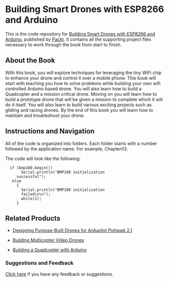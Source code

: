 # Building Smart Drones with ESP8266 and Arduino
This is the code repository for [Building Smart Drones with ESP8266 and Arduino](https://www.packtpub.com/hardware-and-creative/building-smart-drones-esp8266-and-arduino?utm_source=repository&utm_medium=github&utm_campaign=repository&utm_term=9781788477512), published by [Packt](https://www.packtpub.com/?utm_source=github). It contains all the supporting project files necessary to work through the book from start to finish.

## About the Book
With this book, you will explore techniques for leveraging the tiny WiFi chip to enhance your drone and control it over a mobile phone. This book will start with teaching you how to solve problems while building your own wifi controlled Arduino based drone. You will also learn how to build a Quadcopter and a mission critical drone. Moving on you will learn how to build a prototype drone that will be given a mission to complete which it will do it itself. You will also learn to build various exciting projects such as gliding and racing drones. By the end of this book you will learn how to maintain and troubleshoot your drone.

## Instructions and Navigation
All of the code is organized into folders. Each folder starts with a number followed by the application name. For example, Chapter03.

The code will look like the following:
```
  if (bmp180.begin())
       Serial.println("BMP180 initialization   
     successful");
   else
     {
       Serial.println("BMP180 initialization  
       failed\n\n");
       while(1); 
     }
```

## Related Products
* [Designing Purpose-Built Drones for Ardupilot Pixhawk 2.1](https://www.packtpub.com/hardware-and-creative/designing-purpose-build-drones-ardupilotpixhawk-21?utm_source=repository&utm_medium=github&utm_campaign=repository&utm_term=9781786469168)

* [Building Multicopter Video Drones](https://www.packtpub.com/hardware-and-creative/building-multicopter-video-drones?utm_source=repository&utm_medium=github&utm_campaign=repository&utm_term=9781782175438)

* [Building a Quadcopter with Arduino](https://www.packtpub.com/hardware-and-creative/building-quadcopter-arduino?utm_source=repository&utm_medium=github&utm_campaign=repository&utm_term=9781785281846)

### Suggestions and Feedback
[Click here](https://docs.google.com/forms/d/e/1FAIpQLSe5qwunkGf6PUvzPirPDtuy1Du5Rlzew23UBp2S-P3wB-GcwQ/viewform) if you have any feedback or suggestions.



